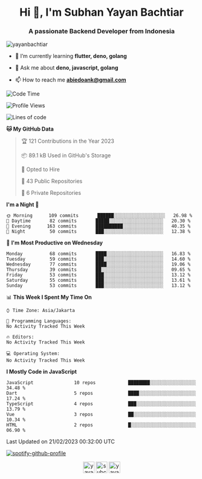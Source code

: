 <h1 align="center">Hi 👋, I'm Subhan Yayan Bachtiar</h1>
<h3 align="center">A passionate Backend Developer from Indonesia</h3>

<p align="left"> <img src="https://komarev.com/ghpvc/?username=yayanbachtiar" alt="yayanbachtiar" /> </p>

- 🌱 I’m currently learning **flutter, deno, golang**

- 💬 Ask me about **deno, javascript, golang**

- 📫 How to reach me **abiedoank@gmail.com**

<!--START_SECTION:waka-->
![Code Time](http://img.shields.io/badge/Code%20Time-5%2C336%20hrs%209%20mins-blue)

![Profile Views](http://img.shields.io/badge/Profile%20Views-0-blue)

![Lines of code](https://img.shields.io/badge/From%20Hello%20World%20I%27ve%20Written-3%20Million%20lines%20of%20code-blue)

**🐱 My GitHub Data** 

> 🏆 121 Contributions in the Year 2023
 > 
> 📦 89.1 kB Used in GitHub's Storage 
 > 
> 💼 Opted to Hire
 > 
> 📜 43 Public Repositories 
 > 
> 🔑 6 Private Repositories  
 > 
**I'm a Night 🦉** 

```text
🌞 Morning      109 commits       ██████░░░░░░░░░░░░░░░░░░░   26.98 % 
🌆 Daytime       82 commits       █████░░░░░░░░░░░░░░░░░░░░   20.30 % 
🌃 Evening      163 commits       ██████████░░░░░░░░░░░░░░░   40.35 % 
🌙 Night         50 commits       ███░░░░░░░░░░░░░░░░░░░░░░   12.38 % 

```
📅 **I'm Most Productive on Wednesday** 

```text
Monday          68 commits       ████░░░░░░░░░░░░░░░░░░░░░   16.83 % 
Tuesday         59 commits       ███░░░░░░░░░░░░░░░░░░░░░░   14.60 % 
Wednesday       77 commits       ████░░░░░░░░░░░░░░░░░░░░░   19.06 % 
Thursday        39 commits       ██░░░░░░░░░░░░░░░░░░░░░░░   09.65 % 
Friday          53 commits       ███░░░░░░░░░░░░░░░░░░░░░░   13.12 % 
Saturday        55 commits       ███░░░░░░░░░░░░░░░░░░░░░░   13.61 % 
Sunday          53 commits       ███░░░░░░░░░░░░░░░░░░░░░░   13.12 % 

```


📊 **This Week I Spent My Time On** 

```text
⌚︎ Time Zone: Asia/Jakarta

💬 Programming Languages: 
No Activity Tracked This Week

🔥 Editors: 
No Activity Tracked This Week

💻 Operating System: 
No Activity Tracked This Week

```

**I Mostly Code in JavaScript** 

```text
JavaScript               10 repos            ████████░░░░░░░░░░░░░░░░░   34.48 % 
Dart                     5 repos             ████░░░░░░░░░░░░░░░░░░░░░   17.24 % 
TypeScript               4 repos             ███░░░░░░░░░░░░░░░░░░░░░░   13.79 % 
Vue                      3 repos             ██░░░░░░░░░░░░░░░░░░░░░░░   10.34 % 
HTML                     2 repos             █░░░░░░░░░░░░░░░░░░░░░░░░   06.90 % 

```



 Last Updated on 21/02/2023 00:32:00 UTC
<!--END_SECTION:waka-->

[![spotify-github-profile](https://spotify-github-profile.vercel.app/api/view?uid=31qtu2k4v3mbxp7clcmm6imuqq6e&cover_image=true&theme=default&show_offline=false&bar_color=53b14f&bar_color_cover=true)](https://github.com/kittinan/spotify-github-profile)


<p align="center">
<a href="https://dev.to/yayanbachtiar" target="blank"><img align="center" src="https://cdn.jsdelivr.net/npm/simple-icons@3.0.1/icons/dev-dot-to.svg" alt="yayanbachtiar" height="30" width="30" /></a>
<a href="https://linkedin.com/in/subchanyayanbachtiar" target="blank"><img align="center" src="https://cdn.jsdelivr.net/npm/simple-icons@3.0.1/icons/linkedin.svg" alt="subchanyayanbachtiar" height="30" width="30" /></a>
<a href="https://codesandbox.com/yayanbachtiar" target="blank"><img align="center" src="https://cdn.jsdelivr.net/npm/simple-icons@3.0.1/icons/codesandbox.svg" alt="yayanbachtiar" height="30" width="30" /></a>
</p>
